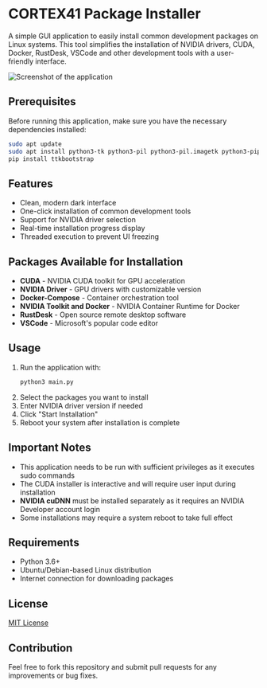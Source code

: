 # CORTEX41 Package Installer

A simple GUI application to easily install common development packages on Linux systems. This tool simplifies the installation of NVIDIA drivers, CUDA, Docker, RustDesk, VSCode and other development tools with a user-friendly interface.

![Screenshot of the application](screenshot.png)

## Prerequisites

Before running this application, make sure you have the necessary dependencies installed:

```bash
sudo apt update
sudo apt install python3-tk python3-pil python3-pil.imagetk python3-pip
pip install ttkbootstrap
```

## Features

- Clean, modern dark interface
- One-click installation of common development tools
- Support for NVIDIA driver selection
- Real-time installation progress display
- Threaded execution to prevent UI freezing

## Packages Available for Installation

- **CUDA** - NVIDIA CUDA toolkit for GPU acceleration
- **NVIDIA Driver** - GPU drivers with customizable version
- **Docker-Compose** - Container orchestration tool
- **NVIDIA Toolkit and Docker** - NVIDIA Container Runtime for Docker
- **RustDesk** - Open source remote desktop software
- **VSCode** - Microsoft's popular code editor

## Usage

1. Run the application with:
   ```bash
   python3 main.py
   ```
2. Select the packages you want to install
3. Enter NVIDIA driver version if needed
4. Click "Start Installation"
5. Reboot your system after installation is complete

## Important Notes

- This application needs to be run with sufficient privileges as it executes sudo commands
- The CUDA installer is interactive and will require user input during installation
- **NVIDIA cuDNN** must be installed separately as it requires an NVIDIA Developer account login
- Some installations may require a system reboot to take full effect

## Requirements

- Python 3.6+
- Ubuntu/Debian-based Linux distribution
- Internet connection for downloading packages

## License

[MIT License](LICENSE)

## Contribution

Feel free to fork this repository and submit pull requests for any improvements or bug fixes.
